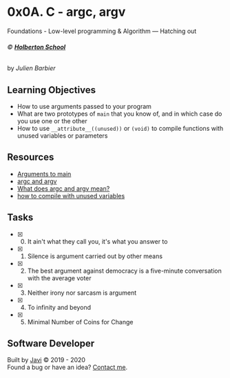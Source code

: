 # 0x0A. C - argc, argv
Foundations - Low-level programming & Algorithm ― Hatching out

###### :copyright: **[Holberton School](https://www.holbertonschool.com/)**
by _Julien Barbier_

## Learning Objectives
* How to use arguments passed to your program
* What are two prototypes of ```main``` that you know of, and in which case do you use one or the other
* How to use ```__attribute__((unused))``` or ```(void)``` to compile functions with unused variables or parameters

## Resources
* [Arguments to main](https://publications.gbdirect.co.uk//c_book/chapter10/arguments_to_main.html)
* [argc and argv](http://crasseux.com/books/ctutorial/argc-and-argv.html)
* [What does argc and argv mean?](https://www.youtube.com/watch?v=aP1ijjeZc24)
* [how to compile with unused variables](https://www.google.com/webhp?q=unused+variable+C)

## Tasks
* [x] 0. It ain't what they call you, it's what you answer to
* [x] 1. Silence is argument carried out by other means
* [x] 2. The best argument against democracy is a five-minute conversation with the average voter
* [x] 3. Neither irony nor sarcasm is argument
* [x] 4. To infinity and beyond
* [x] 5. Minimal Number of Coins for Change

## Software Developer
Built by [Javi](https://github.com/javi0b01) :copyright: 2019 - 2020  
Found a bug or have an idea? [Contact me](https://www.linkedin.com/in/javi0b01/).
